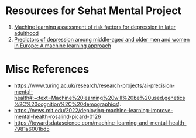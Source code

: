 # Resources for Sehat Mental Project

1. [Machine learning assessment of risk factors for depression in later adulthood](https://www.thelancet.com/action/showPdf?pii=S2666-7762%2822%2900092-8)
2. [Predictors of depression among middle-aged and older men and women in Europe: A machine learning approach](https://www.thelancet.com/journals/lanepe/article/PIIS2666-7762(22)00084-9/fulltext)

# Misc References
* https://www.turing.ac.uk/research/research-projects/ai-precision-mental-health#:~:text=Machine%20learning%20will%20be%20used,genetics%2C%20cognition%2C%20demographics).
* https://news.mit.edu/2022/deploying-machine-learning-improve-mental-health-rosalind-picard-0126
* https://towardsdatascience.com/machine-learning-and-mental-health-7981a6001bd5
